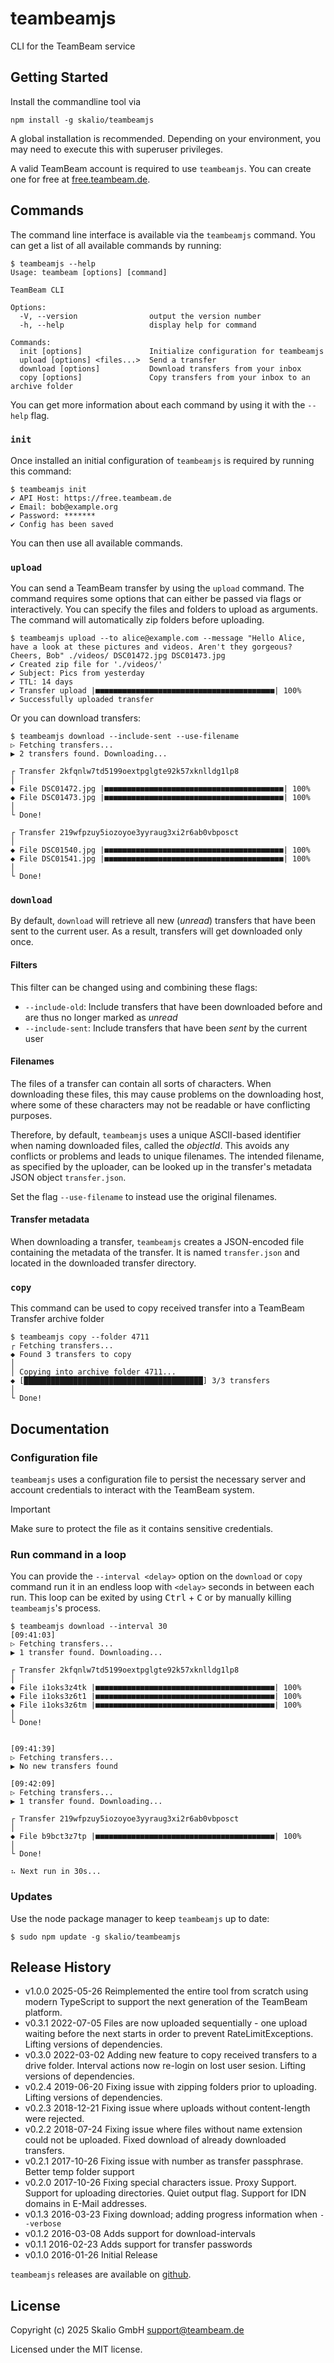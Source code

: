 # teambeamjs

CLI for the TeamBeam service

## Getting Started

Install the commandline tool via

```console
npm install -g skalio/teambeamjs
```

A global installation is recommended. Depending on your environment, you may need to execute this with superuser privileges.

A valid TeamBeam account is required to use `teambeamjs`. You can create one for free at [free.teambeam.de](https://free.teambeam.de/).

## Commands

The command line interface is available via the `teambeamjs` command. You can get a list of all available commands by running:

```console
$ teambeamjs --help
Usage: teambeam [options] [command]

TeamBeam CLI

Options:
  -V, --version                output the version number
  -h, --help                   display help for command

Commands:
  init [options]               Initialize configuration for teambeamjs
  upload [options] <files...>  Send a transfer
  download [options]           Download transfers from your inbox
  copy [options]               Copy transfers from your inbox to an archive folder
```

You can get more information about each command by using it with the `--help` flag.

### `init`

Once installed an initial configuration of `teambeamjs` is required by running this command:

```console
$ teambeamjs init
✔ API Host: https://free.teambeam.de
✔ Email: bob@example.org
✔ Password: *******
✔ Config has been saved
```

You can then use all available commands.

### `upload`

You can send a TeamBeam transfer by using the `upload` command. The command requires some options that can either be passed via flags or interactively. You can specify the files and folders to upload
as arguments. The command will automatically zip folders before uploading.

```console
$ teambeamjs upload --to alice@example.com --message "Hello Alice, have a look at these pictures and videos. Aren't they gorgeous? Cheers, Bob" ./videos/ DSC01472.jpg DSC01473.jpg
✔ Created zip file for './videos/'
✔ Subject: Pics from yesterday
✔ TTL: 14 days
✔ Transfer upload |■■■■■■■■■■■■■■■■■■■■■■■■■■■■■■■■■■■■■■■■| 100%
✔ Successfully uploaded transfer
```

Or you can download transfers:

```console
$ teambeamjs download --include-sent --use-filename
▷ Fetching transfers...
▶ 2 transfers found. Downloading...

┌ Transfer 2kfqnlw7td5199oextpglgte92k57xknlldg1lp8
│
◆ File DSC01472.jpg |■■■■■■■■■■■■■■■■■■■■■■■■■■■■■■■■■■■■■■■■| 100%
◆ File DSC01473.jpg |■■■■■■■■■■■■■■■■■■■■■■■■■■■■■■■■■■■■■■■■| 100%
│
└ Done!

┌ Transfer 219wfpzuy5iozoyoe3yyraug3xi2r6ab0vbposct
│
◆ File DSC01540.jpg |■■■■■■■■■■■■■■■■■■■■■■■■■■■■■■■■■■■■■■■■| 100%
◆ File DSC01541.jpg |■■■■■■■■■■■■■■■■■■■■■■■■■■■■■■■■■■■■■■■■| 100%
│
└ Done!
```

### `download`

By default, `download` will retrieve all new (_unread_) transfers
that have been sent to the current user. As a result, transfers will get
downloaded only once.

#### Filters

This filter can be changed using and combining these flags:

- `--include-old`: Include transfers that have been downloaded before and are thus no longer marked as _unread_
- `--include-sent`: Include transfers that have been _sent_ by the current user

#### Filenames

The files of a transfer can contain all sorts of characters. When downloading these files, this may cause problems on the
downloading host, where some of these characters may not be readable or have conflicting
purposes.

Therefore, by default, `teambeamjs` uses a unique ASCII-based identifier when
naming downloaded files, called the _objectId_. This avoids any conflicts or
problems and leads to unique filenames. The intended filename, as specified
by the uploader, can be looked up in the transfer's metadata JSON object
`transfer.json`.

Set the flag `--use-filename` to instead use the original filenames.

#### Transfer metadata

When downloading a transfer, `teambeamjs` creates a JSON-encoded file containing
the metadata of the transfer. It is named `transfer.json` and located in the
downloaded transfer directory.

### `copy`

This command can be used to copy received transfer into a TeamBeam Transfer archive folder

```console
$ teambeamjs copy --folder 4711
┌ Fetching transfers...
◆ Found 3 transfers to copy
│
│ Copying into archive folder 4711...
◆ [████████████████████████████████████████] 3/3 transfers
│
└ Done!
```

## Documentation

### Configuration file

`teambeamjs` uses a configuration file to persist the necessary server and account
credentials to interact with the TeamBeam system.

> [!IMPORTANT]
> Make sure to protect the file as it contains sensitive credentials.

### Run command in a loop

You can provide the `--interval <delay>` option on the `download` or `copy` command run it in an endless loop with `<delay>` seconds in between each run.
This loop can be exited by using <kbd>Ctrl</kbd> + <kbd>C</kbd> or by manually killing `teambeamjs`'s process.

```console
$ teambeamjs download --interval 30
[09:41:03]
▷ Fetching transfers...
▶ 1 transfer found. Downloading...

┌ Transfer 2kfqnlw7td5199oextpglgte92k57xknlldg1lp8
│
◆ File i1oks3z4tk |■■■■■■■■■■■■■■■■■■■■■■■■■■■■■■■■■■■■■■■■| 100%
◆ File i1oks3z6t1 |■■■■■■■■■■■■■■■■■■■■■■■■■■■■■■■■■■■■■■■■| 100%
◆ File i1oks3z6tm |■■■■■■■■■■■■■■■■■■■■■■■■■■■■■■■■■■■■■■■■| 100%
│
└ Done!


[09:41:39]
▷ Fetching transfers...
▶ No new transfers found

[09:42:09]
▷ Fetching transfers...
▶ 1 transfer found. Downloading...

┌ Transfer 219wfpzuy5iozoyoe3yyraug3xi2r6ab0vbposct
│
◆ File b9bct3z7tp |■■■■■■■■■■■■■■■■■■■■■■■■■■■■■■■■■■■■■■■■| 100%
│
└ Done!

⠦ Next run in 30s...
```

### Updates

Use the node package manager to keep `teambeamjs` up to date:

```
$ sudo npm update -g skalio/teambeamjs
```

## Release History

- v1.0.0 2025-05-26 Reimplemented the entire tool from scratch using modern TypeScript to support the next generation of the TeamBeam platform.
- v0.3.1 2022-07-05 Files are now uploaded sequentially - one upload waiting before the next starts in order to prevent RateLimitExceptions. Lifting versions of dependencies.
- v0.3.0 2022-03-02 Adding new feature to copy received transfers to a drive folder. Interval actions now re-login on lost user sesion. Lifting versions of dependencies.
- v0.2.4 2019-06-20 Fixing issue with zipping folders prior to uploading. Lifting versions of dependencies.
- v0.2.3 2018-12-21 Fixing issue where uploads without content-length were rejected.
- v0.2.2 2018-07-24 Fixing issue where files without name extension could not be uploaded. Fixed download of already downloaded transfers.
- v0.2.1 2017-10-26 Fixing issue with number as transfer passphrase. Better temp folder support
- v0.2.0 2017-10-26 Fixing special characters issue. Proxy Support. Support for uploading directories. Quiet output flag. Support for IDN domains in E-Mail addresses.
- v0.1.3 2016-03-23 Fixing download; adding progress information when `--verbose`
- v0.1.2 2016-03-08 Adds support for download-intervals
- v0.1.1 2016-02-23 Adds support for transfer passwords
- v0.1.0 2016-01-26 Initial Release

`teambeamjs` releases are available on [github](https://github.com/skalio/teambeamjs).

## License

Copyright (c) 2025 Skalio GmbH <support@teambeam.de>

Licensed under the MIT license.
